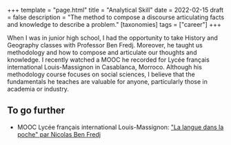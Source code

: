 +++
template = "page.html"
title = "Analytical Skill"
date =  2022-02-15
draft = false
description = "The method to compose a discourse articulating facts and knowledge to describe a problem."
[taxonomies]
tags = ["career"]
+++



When I was in junior high school, I had the opportunity to take History and Geography classes with Professor Ben Fredj. Moreover, he taught us methodology and how to compose and articulate our thoughts and knowledge. I recently watched a MOOC he recorded for Lycée français international Louis-Massignon in Casablanca, Morroco. Although his methodology course focuses on social sciences, I believe that the fundamentals he teaches are valuable for anyone, particularly those in academia or industry.

<!-- more -->

## To go further


* MOOC Lycée français international Louis-Massignon: ["La langue dans la poche" par Nicolas Ben Fredj](https://www.youtube.com/watch?v=IxPyIlTKZnI)

